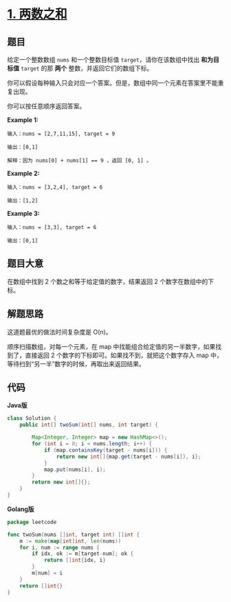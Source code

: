 # [1. 两数之和](https://leetcode-cn.com/problems/two-sum/)

## 题目

给定一个整数数组 `nums` 和一个整数目标值 `target`，请你在该数组中找出 **和为目标值** `target`  的那 **两个** 整数，并返回它们的数组下标。

你可以假设每种输入只会对应一个答案。但是，数组中同一个元素在答案里不能重复出现。

你可以按任意顺序返回答案。

**Example 1:**

```
输入：nums = [2,7,11,15], target = 9

输出：[0,1]

解释：因为 nums[0] + nums[1] == 9 ，返回 [0, 1] 。
```

**Example 2:**

```
输入：nums = [3,2,4], target = 6

输出：[1,2]
```

**Example 3:**

```
输入：nums = [3,3], target = 6

输出：[0,1]
```


## 题目大意

在数组中找到 2 个数之和等于给定值的数字，结果返回 2 个数字在数组中的下标。

## 解题思路

这道题最优的做法时间复杂度是 O(n)。

顺序扫描数组，对每一个元素，在 map 中找能组合给定值的另一半数字，如果找到了，直接返回 2 个数字的下标即可。如果找不到，就把这个数字存入 map 中，等待扫到“另一半”数字的时候，再取出来返回结果。

## 代码

**Java版**

```java
class Solution {
    public int[] twoSum(int[] nums, int target) {

        Map<Integer, Integer> map = new HashMap<>();
        for (int i = 0; i < nums.length; i++) {
            if (map.containsKey(target - nums[i])) {
                return new int[]{map.get(target - nums[i]), i};
            }
            map.put(nums[i], i);
        }
        return new int[]{};
    }
}
```

**Golang版**

```go
package leetcode

func twoSum(nums []int, target int) []int {
	m := make(map[int]int, len(nums))
	for i, num := range nums {
		if idx, ok := m[target-num]; ok {
			return []int{idx, i}
		}
		m[num] = i
	}
	return []int{}
}
```